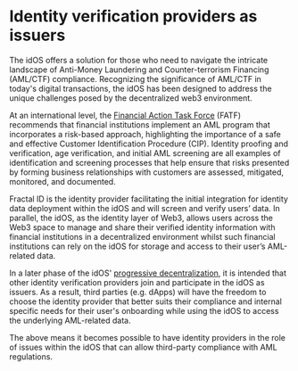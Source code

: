 # Identity verification providers as issuers

The idOS offers a solution for those who need to navigate the intricate landscape of Anti-Money Laundering and Counter-terrorism Financing (AML/CTF) compliance. Recognizing the significance of AML/CTF in today's digital transactions, the idOS has been designed to address the unique challenges posed by the decentralized web3 environment.

At an international level, the [Financial Action Task Force](https://www.fatf-gafi.org/) (FATF) recommends that financial institutions implement an AML program that incorporates a risk-based approach, highlighting the importance of a safe and effective Customer Identification Procedure (CIP). Identity proofing and verification, age verification, and initial AML screening are all examples of identification and screening processes that help ensure that risks presented by forming business relationships with customers are assessed, mitigated, monitored, and documented.

Fractal ID is the identity provider facilitating the initial integration for identity data deployment within the idOS and will screen and verify users’ data. In parallel, the idOS, as the identity layer of Web3, allows users across the Web3 space to manage and share their verified identity information with financial institutions in a decentralized environment whilst such financial institutions can rely on the idOS for storage and access to their user’s AML-related data.

In a later phase of the idOS' [progressive decentralization](../../how-it-works/progressive-decentralization.md), it is intended that other identity verification providers join and participate in the idOS as issuers. As a result, third parties (e.g. dApps) will have the freedom to choose the identity provider that better suits their compliance and internal specific needs for their user's onboarding while using the idOS to access the underlying AML-related data.&#x20;

The above means it becomes possible to have identity providers in the role of issues within the idOS that can allow third-party compliance with AML regulations.

